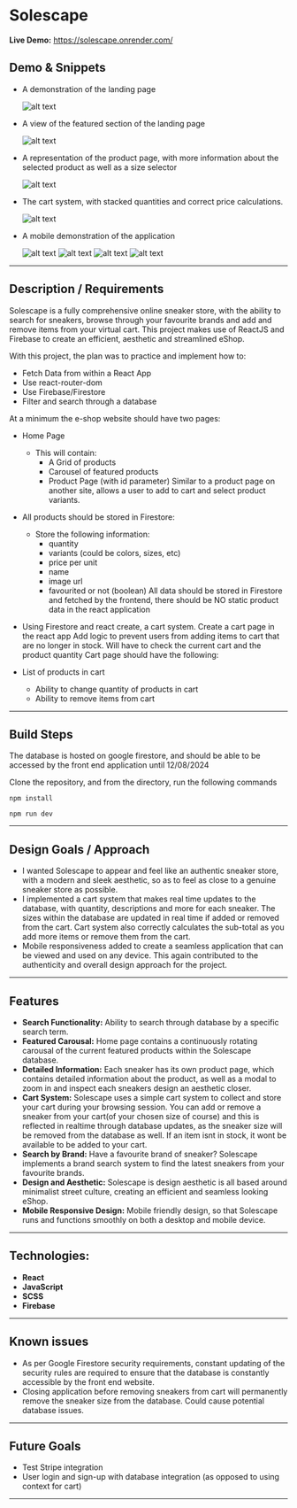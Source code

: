 # Solescape

**Live Demo:** https://solescape.onrender.com/

## Demo & Snippets

- A demonstration of the landing page

  ![alt text](<screenshots/Screenshot 2024-05-15 105115.png>)

- A view of the featured section of the landing page

  ![alt text](<screenshots/Screenshot 2024-05-15 105051.png>)

- A representation of the product page, with more information about the selected product as well as a size selector

  ![alt text](<screenshots/Screenshot 2024-05-15 105349.png>)

- The cart system, with stacked quantities and correct price calculations.

  ![alt text](<screenshots/Screenshot 2024-05-15 111822.png>)

- A mobile demonstration of the application

  ![alt text](<screenshots/Screenshot 2024-05-15 112750.png>) ![alt text](<screenshots/Screenshot 2024-05-15 112928.png>) ![alt text](<screenshots/Screenshot 2024-05-15 113019.png>) ![alt text](<screenshots/Screenshot 2024-05-15 114301.png>)

---

## Description / Requirements

Solescape is a fully comprehensive online sneaker store, with the ability to search for sneakers, browse through your favourite brands and add and remove items from your virtual cart. This project makes use of ReactJS and Firebase to create an efficient, aesthetic and streamlined eShop.

With this project, the plan was to practice and implement how to:

- Fetch Data from within a React App
- Use react-router-dom
- Use Firebase/Firestore
- Filter and search through a database

At a minimum the e-shop website should have two pages:

- Home Page

  - This will contain:
    - A Grid of products
    - Carousel of featured products
    - Product Page (with id parameter) Similar to a product page on another site, allows a user to add to cart and select product variants.

- All products should be stored in Firestore:

  - Store the following information:
    - quantity
    - variants (could be colors, sizes, etc)
    - price per unit
    - name
    - image url
    - favourited or not (boolean)
      All data should be stored in Firestore and fetched by the frontend, there should be NO static product data in the react application

- Using Firestore and react create, a cart system. Create a cart page in the react app Add logic to prevent users from adding items to cart that are no longer in stock. Will have to check the current cart and the product quantity Cart page should have the following:

- List of products in cart

  - Ability to change quantity of products in cart
  - Ability to remove items from cart

---

## Build Steps

The database is hosted on google firestore, and should be able to be accessed by the front end application until 12/08/2024

Clone the repository, and from the directory, run the following commands

```
npm install
```

```
npm run dev
```

---

## Design Goals / Approach

- I wanted Solescape to appear and feel like an authentic sneaker store, with a modern and sleek aesthetic, so as to feel as close to a genuine sneaker store as possible.
- I implemented a cart system that makes real time updates to the database, with quantity, descriptions and more for each sneaker. The sizes within the database are updated in real time if added or removed from the cart. Cart system also correctly calculates the sub-total as you add more items or remove them from the cart.
- Mobile responsiveness added to create a seamless application that can be viewed and used on any device. This again contributed to the authenticity and overall design approach for the project.

---

## Features

- **Search Functionality:** Ability to search through database by a specific search term.
- **Featured Carousal:** Home page contains a continuously rotating carousal of the current featured products within the Solescape database.
- **Detailed Information:** Each sneaker has its own product page, which contains detailed information about the product, as well as a modal to zoom in and inspect each sneakers design an aesthetic closer.
- **Cart System:** Solescape uses a simple cart system to collect and store your cart during your browsing session. You can add or remove a sneaker from your cart(of your chosen size of course) and this is reflected in realtime through database updates, as the sneaker size will be removed from the database as well. If an item isnt in stock, it wont be available to be added to your cart.
- **Search by Brand:** Have a favourite brand of sneaker? Solescape implements a brand search system to find the latest sneakers from your favourite brands.
- **Design and Aesthetic:** Solescape is design aesthetic is all based around minimalist street culture, creating an efficient and seamless looking eShop.
- **Mobile Responsive Design:** Mobile friendly design, so that Solescape runs and functions smoothly on both a desktop and mobile device.

---

## Technologies:

- **React**
- **JavaScript**
- **SCSS**
- **Firebase**

---

## Known issues

- As per Google Firestore security requirements, constant updating of the security rules are required to ensure that the database is constantly accessible by the front end website.
- Closing application before removing sneakers from cart will permanently remove the sneaker size from the database. Could cause potential database issues.

---

## Future Goals

- Test Stripe integration
- User login and sign-up with database integration (as opposed to using context for cart)

---
